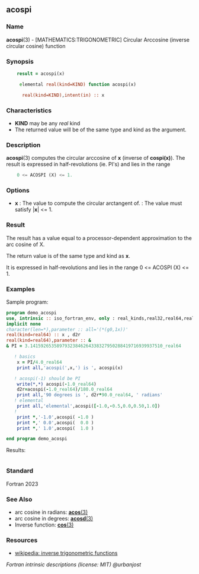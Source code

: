 ## acospi

### **Name**

**acospi**(3) - \[MATHEMATICS:TRIGONOMETRIC\] Circular Arccosine (inverse
circular cosine) function

### **Synopsis**
```fortran
    result = acospi(x)
```
```fortran
     elemental real(kind=KIND) function acospi(x)

      real(kind=KIND),intent(in) :: x
```
### **Characteristics**

 - **KIND** may be any _real_ kind
 - The returned value will be of the same type and kind as the argument.

### **Description**

**acospi**(3) computes the circular arccosine of **x** (inverse of
**cospi(x)**). The result is expressed in half-revolutions (ie. PI's)
and lies in the range
```fortran
    0 <= ACOSPI (X) <= 1.
```

### **Options**

- **x**
  : The value to compute the circular arctangent of.
  : The value must satisfy |**x**| <= 1.

### **Result**

The result has a value equal to a processor-dependent approximation to
the arc cosine of X.

The return value is of the same type and kind as **x**.

It is expressed in half-revolutions and lies in the range 0 <= ACOSPI (X) <= 1.

### **Examples**

Sample program:

```fortran
program demo_acospi
use, intrinsic :: iso_fortran_env, only : real_kinds,real32,real64,real128
implicit none
character(len=*),parameter :: all='(*(g0,1x))'
real(kind=real64) :: x , d2r
real(kind=real64),parameter :: &
& PI = 3.14159265358979323846264338327950288419716939937510_real64

   ! basics
    x = PI/4.0_real64
    print all,'acospi(',x,') is ', acospi(x)

   ! acospi(-1) should be PI
    write(*,*) acospi(-1.0_real64)
    d2r=acospi(-1.0_real64)/180.0_real64
    print all,'90 degrees is ', d2r*90.0_real64, ' radians'
   ! elemental
    print all,'elemental',acospi([-1.0,-0.5,0.0,0.50,1.0])
   !
    print *,'-1.0',acospi( -1.0 )
    print *,' 0.0',acospi(  0.0 )
    print *,' 1.0',acospi(  1.0 )

end program demo_acospi
```
Results:
```text
```
### **Standard**

Fortran 2023

### **See Also**
 - arc cosine in radians: [**acos**(3)](cos)
 - arc cosine in degrees: [**acosd**(3)](cos)
 - Inverse function: [**cos**(3)](cos)

### **Resources**
- [wikipedia: inverse trigonometric functions](https://en.wikipedia.org/wiki/Inverse_trigonometric_functions)

 _Fortran intrinsic descriptions (license: MIT) \@urbanjost_

